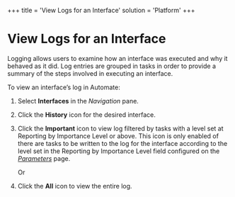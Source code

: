 +++
title = 'View Logs for an Interface'
solution = 'Platform'
+++

# View Logs for an Interface

Logging allows users to examine how an interface was executed and why it
behaved as it did. Log entries are grouped in tasks in order to provide
a summary of the steps involved in executing an interface.

To view an interface’s log in Automate:

1.  Select **Interfaces** in the *Navigation* pane.

2.  Click the **History** icon for the desired interface.

3.  Click the **Important** icon to view log filtered by tasks with a
    level set at Reporting by Importance Level or above. This icon is
    only enabled of there are tasks to be written to the log for the
    interface according to the level set in the Reporting by Importance
    Level field configured on the
    *[Parameters](../Page_Desc/Parameters)* page.
    
    Or

4.  Click the **All** icon to view the entire log.
